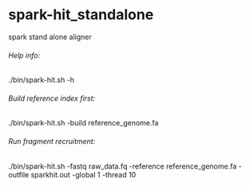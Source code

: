# spark-hit_standalone
spark stand alone aligner

###### Help info:
./bin/spark-hit.sh -h

###### Build reference index first:
./bin/spark-hit.sh -build reference_genome.fa

###### Run fragment recruitment:
./bin/spark-hit.sh -fastq raw_data.fq -reference reference_genome.fa -outfile sparkhit.out -global 1 -thread 10
